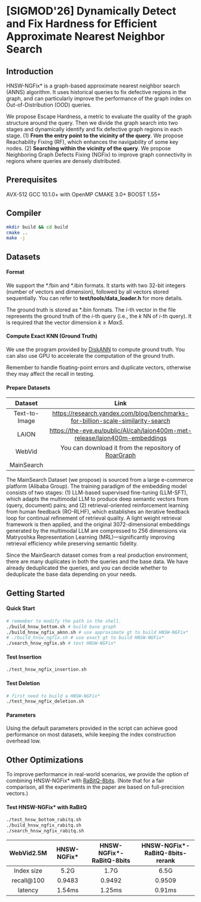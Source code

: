 # [SIGMOD'26] Dynamically Detect and Fix Hardness for Efficient Approximate Nearest Neighbor Search


## Introduction
HNSW-NGFix* is a graph-based approximate nearest neighbor search (ANNS) algorithm. It uses historical queries to fix defective regions in the graph, and can particularly improve the performance of the graph index on Out-of-Distribution (OOD) queries. 

We propose Escape Hardness, a metric to evaluate the quality of the graph structure around the query. Then we divide the graph search into two stages and dynamically identify and fix defective graph regions in each stage. (1) **From the entry point to the vicinity of the query**. We propose Reachability Fixing (RF), which enhances the navigability of some key nodes. (2) **Searching within the vicinity of the query**. We propose Neighboring Graph Defects Fixing (NGFix) to improve graph connectivity in regions where queries are densely distributed. 


## Prerequisites
AVX-512
GCC 10.1.0+ with OpenMP
CMAKE 3.0+
BOOST 1.55+

## Compiler

```bash
mkdir build && cd build
cmake ..
make -j
```

## Datasets

#### Format

We support the *.fbin and *.ibin formats. It starts with two 32-bit integers (number of vectors and dimension), followed by all vectors stored sequentially. You can refer to **test/tools/data_loader.h** for more details.

The ground truth is stored as *.ibin formats. The $i$-th vector in the file represents the ground truth of the $i$-th query (i.e., the $k$ NN of $i$-th query). It is required that the vector dimension $k \ge MaxS$.


#### Compute Exact KNN (Ground Truth)

We use the program provided by [DiskANN](https://github.com/matchyc/DiskANN/blob/master/tests/utils/compute_groundtruth.cpp) to compute ground truth. You can also use GPU to accelerate the computation of the ground truth.

Remember to handle floating-point errors and duplicate vectors, otherwise they may affect the recall in testing.


#### Prepare Datasets

| Dataset |  Link   | 
|:---:|:---:|
|Text-to-Image| https://research.yandex.com/blog/benchmarks-for-billion-scale-similarity-search |
|LAION| https://the-eye.eu/public/AI/cah/laion400m-met-release/laion400m-embeddings |
|WebVid|  You can download it from the repository of [RoarGraph](https://github.com/matchyc/RoarGraph/tree/main) |
|MainSearch|  |

The MainSearch Dataset (we propose) is sourced from a large e-commerce platform (Alibaba Group).  The training paradigm of the embedding model consists of two stages: (1) LLM-based supervised fine-tuning (LLM-SFT), which adapts the multimodal LLM to produce deep semantic vectors from (query, document) pairs; and (2) retrieval-oriented reinforcement learning from human feedback (RO-RLHF), which establishes an iterative feedback loop for continual refinement of retrieval quality. A light weight retrieval framework is then applied, and the original 3072-dimensional embeddings generated by the multimodal LLM are compressed to 256 dimensions via Matryoshka Representation Learning (MRL)—significantly improving retrieval efficiency while preserving semantic fidelity.

Since the MainSearch dataset comes from a real production environment, there are many duplicates in both the queries and the base data. We have already deduplicated the queries, and you can decide whether to deduplicate the base data depending on your needs.

## Getting Started

#### Quick Start
```bash
# remember to modify the path in the shell.
./build_hnsw_bottom.sh # build base graph
./build_hnsw_ngfix_aknn.sh # use approximate gt to build HNSW-NGFix*
# ./build_hnsw_ngfix.sh # use exact gt to build HNSW-NGFix*
./search_hnsw_ngfix.sh # test HNSW-NGFix*
```

#### Test Insertion
```bash
./test_hnsw_ngfix_insertion.sh
```

#### Test Deletion
```bash
# first need to build a HNSW-NGFix*
./test_hnsw_ngfix_deletion.sh
```

#### Parameters

Using the default parameters provided in the script can achieve good performance on most datasets, while keeping the index construction overhead low.

## Other Optimizations

To improve performance in real-world scenarios, we provide the option of combining HNSW-NGFix* with [RaBitQ-8bits](https://github.com/VectorDB-NTU/RaBitQ-Library). (Note that for a fair comparison, all the experiments in the paper are based on full-precision vectors.)

#### Test HNSW-NGFix* with RaBitQ
```bash
./test_hnsw_bottom_rabitq.sh
./build_hnsw_ngfix_rabitq.sh
./search_hnsw_ngfix_rabitq.sh
```

| WebVid2.5M |  HNSW-NGFix*   | HNSW-NGFix*-RaBitQ-8bits  | HNSW-NGFix*-RaBitQ-8bits-rerank |
|:---:|:---:|:---:|:---:|
|Index size| 5.2G | 1.7G | 6.5G |
|recall@100 |  0.9483  | 0.9492   | 0.9509 |
|latency | 1.54ms  | 1.25ms | 0.91ms |









